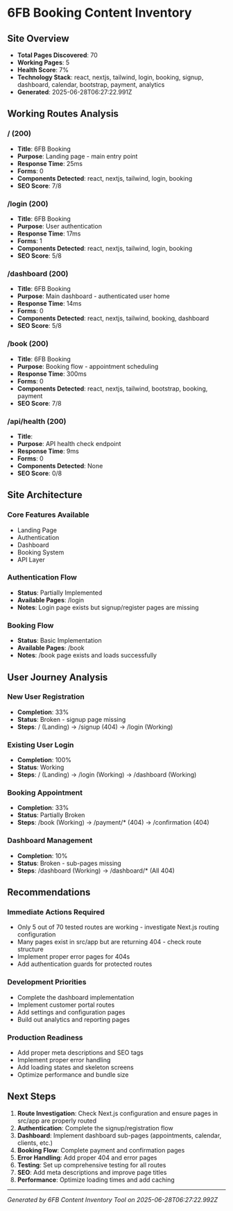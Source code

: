 # 6FB Booking Content Inventory

## Site Overview
- **Total Pages Discovered**: 70
- **Working Pages**: 5
- **Health Score**: 7%
- **Technology Stack**: react, nextjs, tailwind, login, booking, signup, dashboard, calendar, bootstrap, payment, analytics
- **Generated**: 2025-06-28T06:27:22.991Z

## Working Routes Analysis


### / (200)
- **Title**: 6FB Booking
- **Purpose**: Landing page - main entry point
- **Response Time**: 25ms
- **Forms**: 0
- **Components Detected**: react, nextjs, tailwind, login, booking
- **SEO Score**: 7/8


### /login (200)
- **Title**: 6FB Booking
- **Purpose**: User authentication
- **Response Time**: 17ms
- **Forms**: 1
- **Components Detected**: react, nextjs, tailwind, login, booking
- **SEO Score**: 5/8


### /dashboard (200)
- **Title**: 6FB Booking
- **Purpose**: Main dashboard - authenticated user home
- **Response Time**: 14ms
- **Forms**: 0
- **Components Detected**: react, nextjs, tailwind, booking, dashboard
- **SEO Score**: 5/8


### /book (200)
- **Title**: 6FB Booking
- **Purpose**: Booking flow - appointment scheduling
- **Response Time**: 300ms
- **Forms**: 0
- **Components Detected**: react, nextjs, tailwind, bootstrap, booking, payment
- **SEO Score**: 7/8


### /api/health (200)
- **Title**: 
- **Purpose**: API health check endpoint
- **Response Time**: 9ms
- **Forms**: 0
- **Components Detected**: None
- **SEO Score**: 0/8


## Site Architecture

### Core Features Available
- Landing Page
- Authentication
- Dashboard
- Booking System
- API Layer

### Authentication Flow
- **Status**: Partially Implemented
- **Available Pages**: /login
- **Notes**: Login page exists but signup/register pages are missing

### Booking Flow
- **Status**: Basic Implementation
- **Available Pages**: /book
- **Notes**: /book page exists and loads successfully

## User Journey Analysis


### New User Registration
- **Completion**: 33%
- **Status**: Broken - signup page missing
- **Steps**: / (Landing) → /signup (404) → /login (Working)


### Existing User Login
- **Completion**: 100%
- **Status**: Working
- **Steps**: / (Landing) → /login (Working) → /dashboard (Working)


### Booking Appointment
- **Completion**: 33%
- **Status**: Partially Broken
- **Steps**: /book (Working) → /payment/* (404) → /confirmation (404)


### Dashboard Management
- **Completion**: 10%
- **Status**: Broken - sub-pages missing
- **Steps**: /dashboard (Working) → /dashboard/* (All 404)


## Recommendations

### Immediate Actions Required
- Only 5 out of 70 tested routes are working - investigate Next.js routing configuration
- Many pages exist in src/app but are returning 404 - check route structure
- Implement proper error pages for 404s
- Add authentication guards for protected routes

### Development Priorities
- Complete the dashboard implementation
- Implement customer portal routes
- Add settings and configuration pages
- Build out analytics and reporting pages

### Production Readiness
- Add proper meta descriptions and SEO tags
- Implement proper error handling
- Add loading states and skeleton screens
- Optimize performance and bundle size

## Next Steps

1. **Route Investigation**: Check Next.js configuration and ensure pages in src/app are properly routed
2. **Authentication**: Complete the signup/registration flow
3. **Dashboard**: Implement dashboard sub-pages (appointments, calendar, clients, etc.)
4. **Booking Flow**: Complete payment and confirmation pages
5. **Error Handling**: Add proper 404 and error pages
6. **Testing**: Set up comprehensive testing for all routes
7. **SEO**: Add meta descriptions and improve page titles
8. **Performance**: Optimize loading times and add caching

---
*Generated by 6FB Content Inventory Tool on 2025-06-28T06:27:22.992Z*
